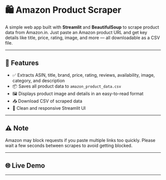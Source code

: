 # 🛍️ Amazon Product Scraper

A simple web app built with **Streamlit** and **BeautifulSoup** to scrape product data from Amazon.in. Just paste an Amazon product URL and get key details like title, price, rating, image, and more — all downloadable as a CSV file.

---

## 🚀 Features

- ✅ Extracts ASIN, title, brand, price, rating, reviews, availability, image, category, and description
- 📦 Saves all product data to `amazon_product_data.csv`
- 🖼️ Displays product image and details in an easy-to-read format
- 📥 Download CSV of scraped data
- 🧼 Clean and responsive Streamlit UI

---

## ⚠️ Note

Amazon may block requests if you paste multiple links too quickly. Please wait a few seconds between scrapes to avoid getting blocked.

---

## 🌐 Live Demo



---
